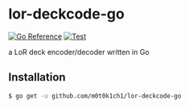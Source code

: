 # lor-deckcode-go

[![Go Reference](https://pkg.go.dev/badge/github.com/m0t0k1ch1/lor-deckcode-go.svg)](https://pkg.go.dev/github.com/m0t0k1ch1/lor-deckcode-go)
[![Test](https://github.com/m0t0k1ch1/lor-deckcode-go/actions/workflows/test.yml/badge.svg)](https://github.com/m0t0k1ch1/lor-deckcode-go/actions/workflows/test.yml)

a LoR deck encoder/decoder written in Go

## Installation

```sh
$ go get -u github.com/m0t0k1ch1/lor-deckcode-go
```
